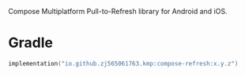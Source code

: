 Compose Multiplatform Pull-to-Refresh library for Android and iOS.

# Gradle

```kotlin
implementation("io.github.zj565061763.kmp:compose-refresh:x.y.z")
```